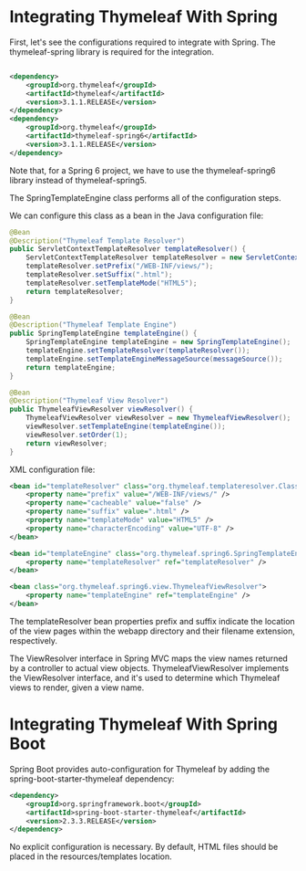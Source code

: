# Integrating Thymeleaf With Spring

First, let's see the configurations required to integrate with Spring. The thymeleaf-spring library is required for the
integration.

```xml

<dependency>
    <groupId>org.thymeleaf</groupId>
    <artifactId>thymeleaf</artifactId>
    <version>3.1.1.RELEASE</version>
</dependency>
<dependency>
    <groupId>org.thymeleaf</groupId>
    <artifactId>thymeleaf-spring6</artifactId>
    <version>3.1.1.RELEASE</version>
</dependency>
```

Note that, for a Spring 6 project, we have to use the thymeleaf-spring6 library instead of thymeleaf-spring5.

The SpringTemplateEngine class performs all of the configuration steps.

We can configure this class as a bean in the Java configuration file:

```java
@Bean
@Description("Thymeleaf Template Resolver")
public ServletContextTemplateResolver templateResolver() {
    ServletContextTemplateResolver templateResolver = new ServletContextTemplateResolver();
    templateResolver.setPrefix("/WEB-INF/views/");
    templateResolver.setSuffix(".html");
    templateResolver.setTemplateMode("HTML5");
    return templateResolver;
}

@Bean
@Description("Thymeleaf Template Engine")
public SpringTemplateEngine templateEngine() {
    SpringTemplateEngine templateEngine = new SpringTemplateEngine();
    templateEngine.setTemplateResolver(templateResolver());
    templateEngine.setTemplateEngineMessageSource(messageSource());
    return templateEngine;
}

@Bean
@Description("Thymeleaf View Resolver")
public ThymeleafViewResolver viewResolver() {
    ThymeleafViewResolver viewResolver = new ThymeleafViewResolver();
    viewResolver.setTemplateEngine(templateEngine());
    viewResolver.setOrder(1);
    return viewResolver;
}
```

XML configuration file:

```xml
<bean id="templateResolver" class="org.thymeleaf.templateresolver.ClassLoaderTemplateResolver">
    <property name="prefix" value="/WEB-INF/views/" />
    <property name="cacheable" value="false" />
    <property name="suffix" value=".html" />
    <property name="templateMode" value="HTML5" />
    <property name="characterEncoding" value="UTF-8" />
</bean>

<bean id="templateEngine" class="org.thymeleaf.spring6.SpringTemplateEngine">
    <property name="templateResolver" ref="templateResolver" />
</bean>

<bean class="org.thymeleaf.spring6.view.ThymeleafViewResolver">
    <property name="templateEngine" ref="templateEngine" />
</bean>
```

The templateResolver bean properties prefix and suffix indicate the location of the view pages within the webapp 
directory and their filename extension, respectively.

The ViewResolver interface in Spring MVC maps the view names returned by a controller to actual view objects. 
ThymeleafViewResolver implements the ViewResolver interface, and it's used to determine which Thymeleaf views to render,
given a view name.

# Integrating Thymeleaf With Spring Boot

Spring Boot provides auto-configuration for Thymeleaf by adding the spring-boot-starter-thymeleaf dependency:

```xml
<dependency>
    <groupId>org.springframework.boot</groupId>
    <artifactId>spring-boot-starter-thymeleaf</artifactId>
    <version>2.3.3.RELEASE</version>
</dependency>
```

No explicit configuration is necessary. By default, HTML files should be placed in the resources/templates location.